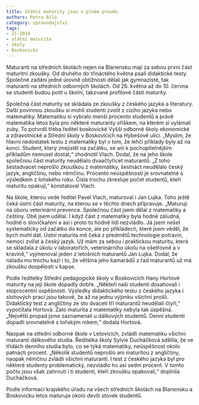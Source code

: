 ```yaml
---
title: Státní maturity jsou v plném proudu
authors: Petra Bílá
category: zpravodajství
tags: 
- 21-2014
- státní maturita
- školy
- Boskovicko
---
```


Maturanti na středních školách nejen na Blanensku mají za sebou první část maturitní zkoušky. Od druhého do třináctého května psali didaktické testy. Společné zadání jedné úrovně obtížnosti dělali jak gymnazisté, tak maturanti na středních odborných školách. Od 26. května až do 10. června se studenti budou potit u školní, takzvané profilové části maturity.

Společná část maturity se skládala ze zkoušky z českého jazyka a literatury. Další povinnou zkoušku si mohli studenti zvolit z cizího jazyka nebo matematiky. Matematiku si vybralo menší procento studentů a právě matematika letos byla pro některé maturanty oříškem, na kterém si vylámali zuby. To potvrdil třeba ředitel boskovické Vyšší odborné školy ekonomické a zdravotnické a Střední školy v Boskovicích na Hybešově ulici. „Myslím, že hlavní nedostatek testu z matematiky byl v tom, že lehčí příklady byly až na konci. Student, který znejistěl na začátku, se ani k pochopitelnějším příkladům nemusel dostat,“ zhodnotil Vlach. Dodal, že na jeho škole společnou část maturity neudělalo dvaačtyřicet maturantů. „Z toho šestadvacet neprošlo zkouškou z matematiky, šestnáct neudělalo český jazyk, angličtinu, nebo němčinu. Procento neúspěšnosti je srovnatelné s výsledkem z loňského roku. Čísla trochu zkresluje počet studentů, kteří maturitu opakují,“ konstatoval Vlach.

Na škole, kterou vede ředitel Pavel Vlach, maturoval i Jan Lujka. Toho ještě čeká ústní část maturity, na kterou se v těchto dnech připravuje. „Maturuji na oboru veterinární prevence. Společnou část jsem dělal z matematiky a češtiny. Obě jsem udělal. I když část z matematiky byla hodně záludná, hodně o slovíčkaření a asi i proto to hodně lidí nezvládlo. Já jsem nešel systematicky od začátku do konce, ale po příkladech, které jsem věděl, že bych mohl dát. Ústní maturita mě čeká z předmětů technologie potravin, nemoci zvířat a český jazyk. Už mám za sebou i praktickou maturitu, která se skládala z úkolu v laboratořích, veterinárního úkolu na ošetřovně a v kravíně,“ vyjmenoval jeden z letošních maturantů Jan Lujka. Dodal, že náladu mu trochu kazí i to, že většina jeho kamarádů z řad maturantů už má zkoušku dospělosti v kapse.

Podle ředitelky Střední pedagogické školy v Boskovicích Hany Hortové maturity na její škole dopadly dobře. „Někteří naši studenti dosahovali i stoprocentní úspěšnosti. Výsledky didaktického testu z českého jazyka i slohových prací jsou takové, že až na jednu výjimku všichni prošli. Didaktický test z angličtiny ze sto dvaceti tří maturantů neudělali čtyři,“ vypočítala Hortová. Zato maturita z matematiky nebyla tak úspěšná. „Největší propad jsme zaznamenali u dálkových studentů. Denní studenti dopadli srovnatelně s loňským rokem,“ dodala Hortová. 

Naopak na střední odborné škole v Letovicích, zvládli matematiku všichni maturanti dálkového studia. Ředitelka školy Sylvie Ducháčková sdělila, že ve třídách denního studia bylo, co se týká matematiky, neúspěšnost okolo patnácti procent. „Několik studentů neprošlo ani maturitou z angličtiny, naopak němčinu zvládli všichni maturanti. I test z českého jazyka byl pro některé studenty problematický, nezvládlo ho asi sedm procent. V tomto počtu jsou však zahrnuti i ti studenti, kteří zkoušku opakovali,“ doplnila Ducháčková.

Podle informací krajského úřadu na všech středních školách na Blanensku a Boskovicku letos maturuje okolo devíti stovek studentů.
